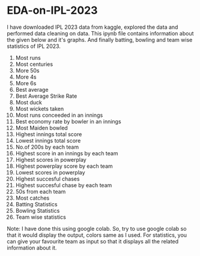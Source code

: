 # EDA-on-IPL-2023

I have downloaded IPL 2023 data from kaggle, explored the data and performed data cleaning on data. This ipynb file contains information about the given below and it's graphs. And finally batting, bowling and team wise statistics of IPL 2023.

1. Most runs
2. Most centuries
3. More 50s
4. More 4s
5. More 6s
6. Best average
7. Best Average Strike Rate
8. Most duck
9. Most wickets taken
10. Most runs conceeded in an innings
11. Best economy rate by bowler in an innings
12. Most Maiden bowled
13. Highest innings total score
14. Lowest innings total score
15. No.of 200s by each team
16. Highest score in an innings by each team
17. Highest scores in powerplay
18. Highest powerplay score by each team
19. Lowest scores in powerplay
20. Highest succesful chases
21. Highest succesful chase by each team
22. 50s from each team
23. Most catches
24. Batting Statistics
25. Bowling Statistics
26. Team wise statistics

Note: I have done this using google colab. So, try to use google colab so that it would display the output, colors same as I used. For statistics, you can give your favourite team as input so that it displays all the related information about it.

